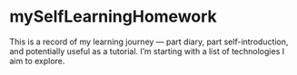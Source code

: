 # mySelfLearningHomework
This is a record of my learning journey — part diary, part self-introduction, and potentially useful as a tutorial. I’m starting with a list of technologies I aim to explore.
